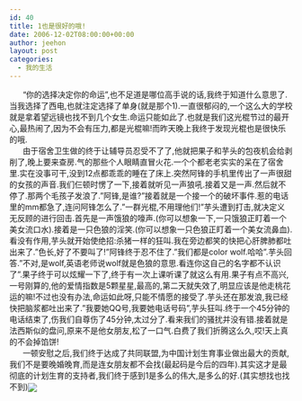 ```yaml
---
id: 40
title: 1也是很好的哦!
date: 2006-12-02T08:00:00+00:00
author: jeehon
layout: post
categories:
  - 我的生活
---
```

&nbsp;&nbsp;&nbsp;&nbsp;&nbsp; &#8220;你的选择决定你的命运&#8221;,也不足道是哪位高手说的话,我终于知道什么意思了.当我选择了西电,也就注定选择了单身(就是那个1).一直很郁闷的,一个这么大的学校就是拿着望远镜也找不到几个女生.命运只能如此了.也就是我们这光棍节过的最开心,最热闹了,因为不会有压力,都是光棍嘛!而昨天晚上我终于发现光棍也是很快乐的哦.  
&nbsp;&nbsp;&nbsp;&nbsp;&nbsp; 由于宿舍卫生做的终于让辅导员忍受不了了,他就把果子和芋头的包夜机会给剥削了,晚上要来查房.气的那些个人眼睛直冒火花.一个个都老老实实的呆在了宿舍里.实在没事可干,没到12点都乖乖的睡在了床上.突然阿锋的手机里传出了一声很甜的女孩的声音.我们仨顿时愣了一下,接着就听见一声狼吼.接着又是一声.然后就不停了.那两个毛孩子发浪了.&#8221;阿锋,是谁?&#8221;接着就是一个接一个的破坏事件.惹的电话里的mm都急了,连问阿锋怎么了.&#8221;一群光棍,不用理他们!&#8221;芋头遭到打击,就决定义无反顾的进行回击.首先是一声饿狼的嚎声.(你可以想象一下,一只饿狼正盯着一个美女流口水).接着是一只色狼的淫笑.(你可以想象一只色狼正盯着一个美女流鼻血).看没有作用,芋头就开始使绝招:杀猪一样的狂叫.我在旁边都笑的快把心肝脾肺都吐出来了.&#8221;色长,好了不要叫了!&#8221;阿锋终于忍不住了.&#8221;我们都是color wolf.哈哈&#8221;.芋头回答.&#8221;不对,是wolf,英语老师说wolf就是色狼的意思.看连你这自己的名字都不认识了&#8221;.果子终于可以炫耀一下了,终于有一次上课听课了就这么有用.果子有点不高兴,一号刚算的,他的爱情指数是5颗星星,最高的,第二天就失效了,明显应该是他走桃花运的嘛!不过也没有办法,命运如此呀,只能不情愿的接受了.芋头还在那发浪,我已经快把脑浆都吐出来了.&#8221;我要她QQ号,我要她电话号码&#8221;,芋头狂叫.终于一个45分钟的电话结束了,伤我们自尊伤了45分钟,太过分了.看来我们的骚扰并没有错.接着就是法西斯似的盘问,原来不是他女朋友,松了一口气.白费了我们折腾这么久,哎!天上真的不会掉馅饼!  
&nbsp;&nbsp;&nbsp;&nbsp;&nbsp; 一顿安慰之后,我们终于达成了共同联盟,为中国计划生育事业做出最大的贡献,我们不是要晚婚晚育,而是连女朋友都不会找(最起码是今后的四年).其实这才是最彻底的计划生育的支持者,我们终于感到1是多么的伟大,是多么的好.(其实想找也找不到)<img src="http://login.blogcn.com/images/em/2/11.gif" align="absMiddle" border="0" />